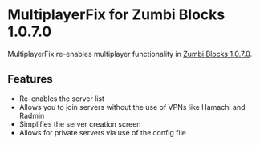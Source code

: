 # MultiplayerFix for Zumbi Blocks 1.0.7.0

MultiplayerFix re-enables multiplayer functionality in [Zumbi Blocks 1.0.7.0](https://zumbiblocks.yolasite.com/).

## Features
- Re-enables the server list
- Allows you to join servers without the use of VPNs like Hamachi and Radmin
- Simplifies the server creation screen
- Allows for private servers via use of the config file
